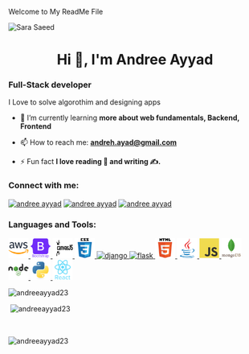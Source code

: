 Welcome to My ReadMe File

<img src="https://camo.githubusercontent.com/2428ac7bcab75ceddfa1e3da7ec2e29fbcb078c3ac2c18fa43d5804e25dd2666/68747470733a2f2f6b6f6d617265762e636f6d2f67687076632f3f757365726e616d653d53617261536165656431266c6162656c3d50726f66696c65253230766965777326636f6c6f723d306537356236267374796c653d666c6174" alt="Sara Saeed" data-canonical-src="https://komarev.com/ghpvc/?username=SaraSaeed1&amp;label=Profile%20views&amp;color=0e75b6&amp;style=flat" style="max-width: 100%;">

<h1 align="center">Hi 👋, I'm Andree Ayyad</h1>
<h3 align="start">Full-Stack developer</h3>
I Love to solve algorothim and designing apps

- 🌱 I’m currently learning **more about web fundamentals, Backend, Frontend**

- 📫 How to reach me: **andreh.ayad@gmail.com**

- ⚡ Fun fact **I love reading 📖 and writing ✍️.**

<h3 align="left">Connect with me:</h3>
<p align="left">
<a href="https://www.linkedin.com/in/andreh-ayad-418459306/" target="blank"><img align="center" src="https://raw.githubusercontent.com/rahuldkjain/github-profile-readme-generator/master/src/images/icons/Social/linked-in-alt.svg" alt="andree ayyad" height="30" width="40" /></a>
<a href="https://www.facebook.com/Andree.A.Ayyad" target="blank"><img align="center" src="https://raw.githubusercontent.com/rahuldkjain/github-profile-readme-generator/master/src/images/icons/Social/facebook.svg" alt="andree ayyad" height="30" width="40" /></a>
<a href="https://www.instagram.com/andree_ayyad/" target="blank"><img align="center" src="https://raw.githubusercontent.com/rahuldkjain/github-profile-readme-generator/master/src/images/icons/Social/instagram.svg" alt="andree ayyad" height="30" width="40" /></a>
</p>

<h3 align="left">Languages and Tools:</h3>
<p align="left"> <a href="https://aws.amazon.com" target="_blank" rel="noreferrer"> <img src="https://raw.githubusercontent.com/devicons/devicon/master/icons/amazonwebservices/amazonwebservices-original-wordmark.svg" alt="aws" width="40" height="40"/> </a> <a href="https://getbootstrap.com" target="_blank" rel="noreferrer"> <img src="https://raw.githubusercontent.com/devicons/devicon/master/icons/bootstrap/bootstrap-plain-wordmark.svg" alt="bootstrap" width="40" height="40"/> </a> <a href="https://canvasjs.com" target="_blank" rel="noreferrer"> <img src="https://raw.githubusercontent.com/Hardik0307/Hardik0307/master/assets/canvasjs-charts.svg" alt="canvasjs" width="40" height="40"/> </a> <a href="https://www.w3schools.com/css/" target="_blank" rel="noreferrer"> <img src="https://raw.githubusercontent.com/devicons/devicon/master/icons/css3/css3-original-wordmark.svg" alt="css3" width="40" height="40"/> </a> <a href="https://www.djangoproject.com/" target="_blank" rel="noreferrer"> <img src="https://cdn.worldvectorlogo.com/logos/django.svg" alt="django" width="40" height="40"/> </a> <a href="https://flask.palletsprojects.com/" target="_blank" rel="noreferrer"> <img src="https://www.vectorlogo.zone/logos/pocoo_flask/pocoo_flask-icon.svg" alt="flask" width="40" height="40"/> </a> <a href="https://www.w3.org/html/" target="_blank" rel="noreferrer"> <img src="https://raw.githubusercontent.com/devicons/devicon/master/icons/html5/html5-original-wordmark.svg" alt="html5" width="40" height="40"/> </a> <a href="https://www.java.com" target="_blank" rel="noreferrer"> <img src="https://raw.githubusercontent.com/devicons/devicon/master/icons/java/java-original.svg" alt="java" width="40" height="40"/> </a> <a href="https://developer.mozilla.org/en-US/docs/Web/JavaScript" target="_blank" rel="noreferrer"> <img src="https://raw.githubusercontent.com/devicons/devicon/master/icons/javascript/javascript-original.svg" alt="javascript" width="40" height="40"/> </a> <a href="https://www.mongodb.com/" target="_blank" rel="noreferrer"> <img src="https://raw.githubusercontent.com/devicons/devicon/master/icons/mongodb/mongodb-original-wordmark.svg" alt="mongodb" width="40" height="40"/> </a> <a href="https://nodejs.org" target="_blank" rel="noreferrer"> <img src="https://raw.githubusercontent.com/devicons/devicon/master/icons/nodejs/nodejs-original-wordmark.svg" alt="nodejs" width="40" height="40"/> </a> <a href="https://www.python.org" target="_blank" rel="noreferrer"> <img src="https://raw.githubusercontent.com/devicons/devicon/master/icons/python/python-original.svg" alt="python" width="40" height="40"/> </a> <a href="https://reactjs.org/" target="_blank" rel="noreferrer"> <img src="https://raw.githubusercontent.com/devicons/devicon/master/icons/react/react-original-wordmark.svg" alt="react" width="40" height="40"/> </a> </p>

<p><img align="left" src="https://github-readme-stats.vercel.app/api/top-langs?username=andreeayyad23&show_icons=true&locale=en&layout=compact" alt="andreeayyad23" /></p><br>

<p>&nbsp;<img align="center" src="https://github-readme-stats.vercel.app/api?username=andreeayyad23&show_icons=true&locale=en" alt="andreeayyad23" /></p><br>

<p><img align="center" src="https://github-readme-streak-stats.herokuapp.com/?user=andreeayyad23&" alt="andreeayyad23" /></p>

